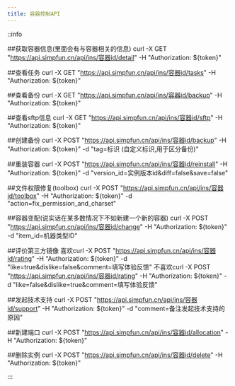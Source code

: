 ```yaml
---
title: 容器控制API
---
```


::info

##获取容器信息(里面会有与容器相关的信息)
curl -X GET "https://api.simpfun.cn/api/ins/容器id/detail" -H "Authorization: ${token}"

##查看任务
curl -X GET "https://api.simpfun.cn/api/ins/容器id/tasks" -H "Authorization: ${token}"

##查看备份
curl -X GET "https://api.simpfun.cn/api/ins/容器id/backup" -H "Authorization: ${token}"

##查看sftp信息
curl -X GET "https://api.simpfun.cn/api/ins/容器id/sftp" -H "Authorization: ${token}"

##创建备份
curl -X POST "https://api.simpfun.cn/api/ins/容器id/backup" -H "Authorization: ${token}" -d "tag=标识 (自定义标识,用于区分备份)"

##重装容器
curl -X POST "https://api.simpfun.cn/api/ins/容器id/reinstall" -H "Authorization: ${token}" -d "version_id=实例版本id&diff=false&save=false"

##文件权限修复(toolbox)
curl -X POST "https://api.simpfun.cn/api/ins/容器id/toolbox" -H "Authorization: ${token}" -d "action=fix_permission_and_charset"

##容器变配(说实话在某多数情况下不如新建一个新的容器)
curl -X POST "https://api.simpfun.cn/api/ins/容器id/change" -H "Authorization: ${token}" -d "item_id=机器类型ID"

##评价第三方镜像
喜欢curl -X POST "https://api.simpfun.cn/api/ins/容器id/rating" -H "Authorization: ${token}" -d "like=true&dislike=false&comment=填写体验反馈"
不喜欢curl -X POST "https://api.simpfun.cn/api/ins/容器id/rating" -H "Authorization: ${token}" -d "like=false&dislike=true&comment=填写体验反馈"

##发起技术支持
curl -X POST "https://api.simpfun.cn/api/ins/容器id/support" -H "Authorization: ${token}" -d "comment=备注发起技术支持的原因"

##新建端口
curl -X POST "https://api.simpfun.cn/api/ins/容器id/allocation" -H "Authorization: ${token}"

##删除实例
curl -X POST "https://api.simpfun.cn/api/ins/容器id/delete" -H "Authorization: ${token}"

:::